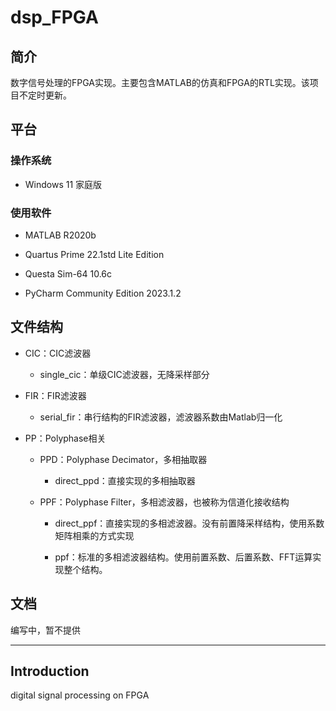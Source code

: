# dsp_FPGA

## 简介

数字信号处理的FPGA实现。主要包含MATLAB的仿真和FPGA的RTL实现。该项目不定时更新。

## 平台

### 操作系统

+ Windows 11 家庭版

### 使用软件

+ MATLAB R2020b

+ Quartus Prime 22.1std Lite Edition

+ Questa Sim-64 10.6c

+ PyCharm Community Edition 2023.1.2

## 文件结构

+ CIC：CIC滤波器
  
  + single_cic：单级CIC滤波器，无降采样部分

+ FIR：FIR滤波器

  + serial_fir：串行结构的FIR滤波器，滤波器系数由Matlab归一化

+ PP：Polyphase相关
  
  + PPD：Polyphase Decimator，多相抽取器
    
    + direct_ppd：直接实现的多相抽取器
  
  + PPF：Polyphase Filter，多相滤波器，也被称为信道化接收结构

    + direct_ppf：直接实现的多相滤波器。没有前置降采样结构，使用系数矩阵相乘的方式实现

    + ppf：标准的多相滤波器结构。使用前置系数、后置系数、FFT运算实现整个结构。

## 文档

编写中，暂不提供

---

## Introduction

digital signal processing on FPGA
